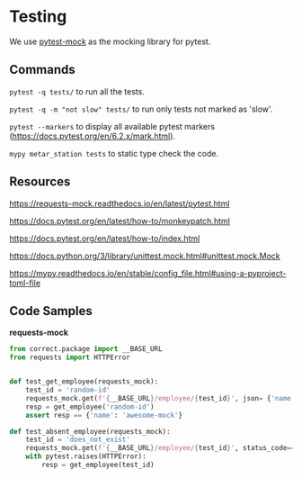 # Testing

We use [pytest-mock](https://github.com/pytest-dev/pytest-mock) as the mocking library for pytest.

## Commands

`pytest -q tests/` to run all the tests.

`pytest -q -m "not slow" tests/` to run only tests not marked as 'slow'.

`pytest --markers` to display all available pytest markers (https://docs.pytest.org/en/6.2.x/mark.html).

`mypy metar_station tests` to static type check the code.

## Resources

https://requests-mock.readthedocs.io/en/latest/pytest.html

https://docs.pytest.org/en/latest/how-to/monkeypatch.html

https://docs.pytest.org/en/latest/how-to/index.html

https://docs.python.org/3/library/unittest.mock.html#unittest.mock.Mock

https://mypy.readthedocs.io/en/stable/config_file.html#using-a-pyproject-toml-file

## Code Samples

**requests-mock**
```python
from correct.package import __BASE_URL
from requests import HTTPError


def test_get_employee(requests_mock):
    test_id = 'random-id'
    requests_mock.get(f'{__BASE_URL}/employee/{test_id}', json= {'name': 'awesome-mock'})
    resp = get_employee('random-id')
    assert resp == {'name': 'awesome-mock'}

def test_absent_employee(requests_mock):
    test_id = 'does_not_exist'
    requests_mock.get(f'{__BASE_URL}/employee/{test_id}', status_code=404)
    with pytest.raises(HTTPError):
        resp = get_employee(test_id)
```
